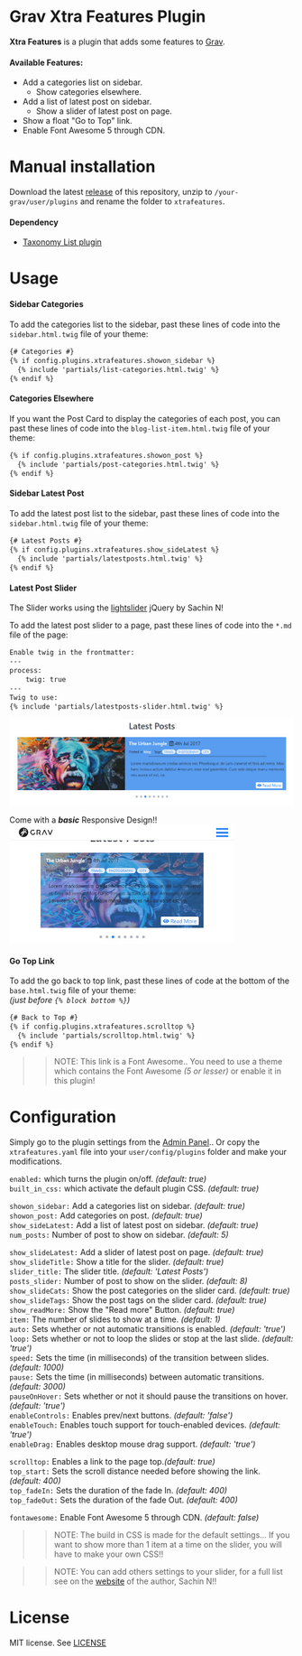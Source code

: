 # Grav Xtra Features Plugin

**Xtra Features** is a plugin that adds some features to [Grav](http://github.com/getgrav/grav).

#### Available Features:
* Add a categories list on sidebar.
  * Show categories elsewhere.
* Add a list of latest post on sidebar.
  * Show a slider of latest post on page.
* Show a float "Go to Top" link.
* Enable Font Awesome 5 through CDN.



# Manual installation

Download the latest [release](https://github.com/StellarisStudio/grav-plugin-xtrafeatures/releases)  of this repository, unzip to `/your-grav/user/plugins` and rename the folder to `xtrafeatures`.

#### Dependency

* [Taxonomy List plugin](https://github.com/getgrav/grav-plugin-taxonomylist)

# Usage

#### Sidebar Categories

To add the categories list to the sidebar, past these lines of code into the `sidebar.html.twig` file of your theme:
```twig
{# Categories #}
{% if config.plugins.xtrafeatures.showon_sidebar %}
  {% include 'partials/list-categories.html.twig' %}
{% endif %}
```

#### Categories Elsewhere

If you want the Post Card to display the categories of each post, you can past these lines of code into the `blog-list-item.html.twig` file of your theme:
```twig
{% if config.plugins.xtrafeatures.showon_post %}
  {% include 'partials/post-categories.html.twig' %}
{% endif %}
```

#### Sidebar Latest Post

To add the latest post list to the sidebar, past these lines of code into the `sidebar.html.twig` file of your theme:
```twig
{# Latest Posts #}
{% if config.plugins.xtrafeatures.show_sideLatest %}
  {% include 'partials/latestposts.html.twig' %}
{% endif %}
```

#### Latest Post Slider

The Slider works using the [lightslider](http://sachinchoolur.github.io/lightslider/) jQuery by Sachin N!

To add the latest post slider to a page, past these lines of code into the `*.md` file of the page:
```twig
Enable twig in the frontmatter:
---
process:
    twig: true
---
Twig to use:
{% include 'partials/latestposts-slider.html.twig' %}
```

![Demo Slider](assets/slider1.jpg)

Come with a _**basic**_ Responsive Design!!<br>
![Demo Slider 2](assets/slider2.jpg)

#### Go Top Link

To add the go back to top link, past these lines of code at the bottom of the `base.html.twig` file of your theme:<br>
_(just before `{% block bottom %}`)_
```twig
{# Back to Top #}
{% if config.plugins.xtrafeatures.scrolltop %}
  {% include 'partials/scrolltop.html.twig' %}
{% endif %}
```

>> NOTE: This link is a Font Awesome.. You need to use a theme which contains the Font Awesome _(5 or lesser)_ or enable it in this plugin!

# Configuration

Simply go to the plugin settings from the [Admin Panel](https://github.com/getgrav/grav-plugin-admin).. Or copy the `xtrafeatures.yaml` file into your `user/config/plugins` folder and make your modifications.

`enabled:` which turns the plugin on/off. _(default: true)_<br>
`built_in_css:` which activate the default plugin CSS. _(default: true)_

`showon_sidebar:` Add a categories list on sidebar. _(default: true)_<br>
`showon_post:` Add categories on post. _(default: true)_<br>
`show_sideLatest:` Add a list of latest post on sidebar. _(default: true)_<br>
`num_posts:` Number of post to show on sidebar. _(default: 5)_

`show_slideLatest:` Add a slider of latest post on page. _(default: true)_<br>
`show_slideTitle:` Show a title for the slider. _(default: true)_<br>
`slider_title:` The slider title. _(default: 'Latest Posts')_<br>
`posts_slider:` Number of post to show on the slider. _(default: 8)_<br>
`show_slideCats:` Show the post categories on the slider card. _(default: true)_<br>
`show_slideTags:` Show the post tags on the slider card. _(default: true)_<br>
`show_readMore:` Show the "Read more" Button. _(default: true)_<br>
`item:` The number of slides to show at a time. _(default: 1)_<br>
`auto:` Sets whether or not automatic transitions is enabled. _(default: 'true')_<br>
`loop:` Sets whether or not to loop the slides or stop at the last slide. _(default: 'true')_<br>
`speed:` Sets the time (in milliseconds) of the transition between slides. _(default: 1000)_<br>
`pause:` Sets the time (in milliseconds) between automatic transitions. _(default: 3000)_<br>
`pauseOnHover:` Sets whether or not it should pause the transitions on hover. _(default: 'true')_<br>
`enableControls:` Enables prev/next buttons. _(default: 'false')_<br>
`enableTouch:` Enables touch support for touch-enabled devices. _(default: 'true')_<br>
`enableDrag:` Enables desktop mouse drag support. _(default: 'true')_

`scrolltop:` Enables a link to the page top._(default: true)_<br>
`top_start:` Sets the scroll distance needed before showing the link. _(default: 400)_<br>
`top_fadeIn:` Sets the duration of the fade In. _(default: 400)_<br>
`top_fadeOut:` Sets the duration of the fade Out. _(default: 400)_

`fontawesome:` Enable Font Awesome 5 through CDN. _(default: false)_

>> NOTE: The build in CSS is made for the default settings... If you want to show more than 1 item at a time on the slider, you will have to make your own CSS!!

>> NOTE: You can add others settings to your slider, for a full list see on the [website](http://sachinchoolur.github.io/lightslider/) of the author, Sachin N!!

# License

MIT license. See [LICENSE](LICENSE)
